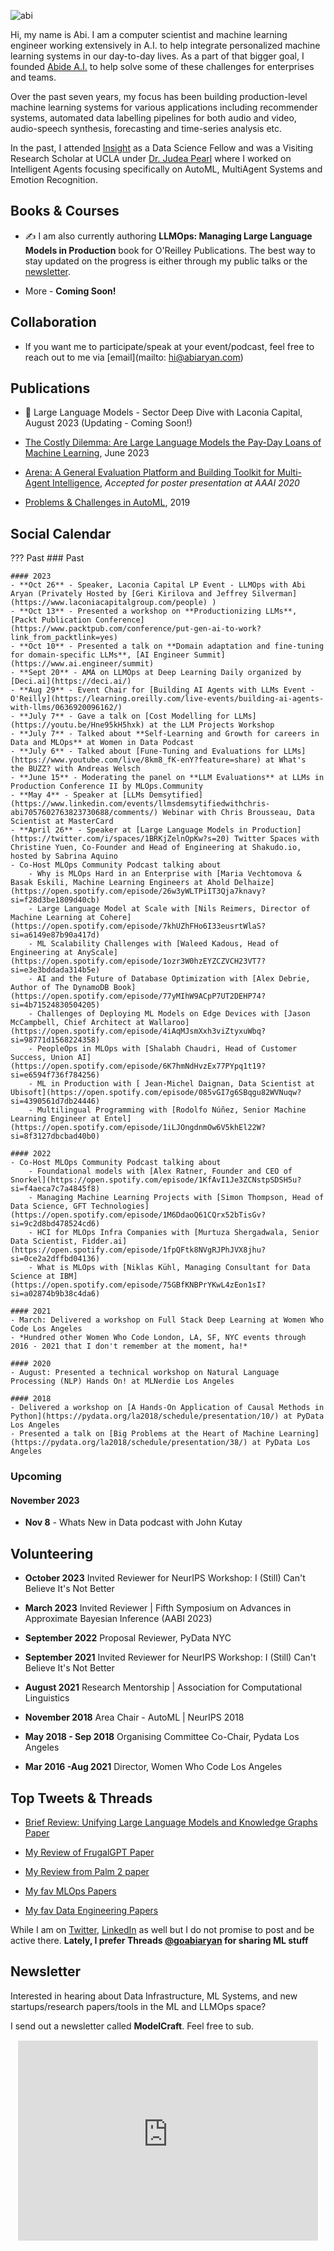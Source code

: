 ![abi](\abi-preview.png)

Hi, my name is Abi. I am a computer scientist and machine learning engineer working extensively in A.I. to help integrate personalized machine learning systems in our day-to-day lives. As a part of that bigger goal, I founded [Abide A.I.](https://abideai.com/) to help solve some of these challenges for enterprises and teams.

Over the past seven years, my focus has been building production-level machine learning systems for various applications including recommender systems, automated data labelling pipelines for both audio and video, audio-speech synthesis, forecasting and time-series analysis etc.

In the past, I attended [Insight](https://insightfellows.com/data-science) as a Data Science Fellow and was a Visiting Research Scholar at UCLA under [Dr. Judea Pearl](http://bayes.cs.ucla.edu/jp_home.html) where I worked on Intelligent Agents focusing specifically on AutoML, MultiAgent Systems and Emotion Recognition.

## Books & Courses

- ✍️ I am also currently authoring **LLMOps: Managing Large Language Models in Production** book for O'Reilley Publications. The best way to stay updated on the progress is either through my public talks or the [newsletter](https://modelcraft.substack.com/).

<!-- - I also worked on an **MLOps: Deploying ML models in production** course for data scientists to learn fundamentals of machine learning software systems and how to deploy machine learning models in production. -->

- More - **Coming Soon!**

## Collaboration

<!-- - If you want to work with me on a machine learning project, 

<center>[Book MLOps/LLMOps Consultation](https://topmate.io/goabiaryan){ .md-button .md-button--secondary }</center> -->

- If you want me to participate/speak at your event/podcast, feel free to reach out to me via [email](mailto: hi@abiaryan.com)

## Publications

- 🎊 Large Language Models - Sector Deep Dive with Laconia Capital, August 2023 (Updating - Coming Soon!)

- [The Costly Dilemma: Are Large Language Models the Pay-Day Loans of Machine Learning](https://arxiv.org/abs/2308.08061), June 2023

- [Arena: A General Evaluation Platform and Building Toolkit for Multi-Agent Intelligence](https://ojs.aaai.org/index.php/AAAI/article/view/6216), *Accepted for poster presentation at AAAI 2020*

- [Problems & Challenges in AutoML](posts/automl-problems-2019/), 2019

## Social Calendar
??? Past
    ###  Past

    #### 2023
    - **Oct 26** - Speaker, Laconia Capital LP Event - LLMOps with Abi Aryan (Privately Hosted by [Geri Kirilova and Jeffrey Silverman](https://www.laconiacapitalgroup.com/people) )
    - **Oct 13** - Presented a workshop on **Productionizing LLMs**, [Packt Publication Conference](https://www.packtpub.com/conference/put-gen-ai-to-work?link_from_packtlink=yes)
    - **Oct 10** - Presented a talk on **Domain adaptation and fine-tuning for domain-specific LLMs**, [AI Engineer Summit](https://www.ai.engineer/summit)
    - **Sept 20** - AMA on LLMOps at Deep Learning Daily organized by [Deci.ai](https://deci.ai/)
    - **Aug 29** - Event Chair for [Building AI Agents with LLMs Event - O'Reilly](https://learning.oreilly.com/live-events/building-ai-agents-with-llms/0636920096162/)
    - **July 7** - Gave a talk on [Cost Modelling for LLMs](https://youtu.be/Hne95kH5hxk) at the LLM Projects Workshop
    - **July 7** - Talked about **Self-Learning and Growth for careers in Data and MLOps** at Women in Data Podcast
    - **July 6** - Talked about [Fune-Tuning and Evaluations for LLMs](https://www.youtube.com/live/8km8_fK-enY?feature=share) at What's  the BUZZ? with Andreas Welsch
    - **June 15** - Moderating the panel on **LLM Evaluations** at LLMs in Production Conference II by MLOps.Community
    - **May 4** - Speaker at [LLMs Demsytified](https://www.linkedin.com/events/llmsdemsytifiedwithchris-abi7057602763823730688/comments/) Webinar with Chris Brousseau, Data Scientist at MasterCard
    - **April 26** - Speaker at [Large Language Models in Production](https://twitter.com/i/spaces/1BRKjZelnOpKw?s=20) Twitter Spaces with Christine Yuen, Co-Founder and Head of Engineering at Shakudo.io, hosted by Sabrina Aquino
    - Co-Host MLOps Community Podcast talking about 
        - Why is MLOps Hard in an Enterprise with [Maria Vechtomova & Basak Eskili, Machine Learning Engineers at Ahold Delhaize](https://open.spotify.com/episode/26w3yWLTPiIT3Qja7knavy?si=f28d3be1809d40cb)
        - Large Language Model at Scale with [Nils Reimers, Director of Machine Learning at Cohere](https://open.spotify.com/episode/7khUZhFHo6I33eusrtWlaS?si=a6149e87b90a417d)
        - ML Scalability Challenges with [Waleed Kadous, Head of Engineering at AnyScale](https://open.spotify.com/episode/1ozr3W0hzEYZCZVCH23VT7?si=e3e3bddada314b5e)
        - AI and the Future of Database Optimization with [Alex Debrie, Author of The DynamoDB Book](https://open.spotify.com/episode/77yMIhW9ACpP7UT2DEHP74?si=4b71524830504205)
        - Challenges of Deploying ML Models on Edge Devices with [Jason McCampbell, Chief Architect at Wallaroo](https://open.spotify.com/episode/4iAqMJsmXxh3viZtyxuWbq?si=98771d1568224358)
        - PeopleOps in MLOps with [Shalabh Chaudri, Head of Customer Success, Union AI](https://open.spotify.com/episode/6K7hmNdHvzEx77PYpq1t19?si=e6594f736f784256)
        - ML in Production with [ Jean-Michel Daignan, Data Scientist at Ubisoft](https://open.spotify.com/episode/085vGI7g6SBqgu82WVNuqw?si=4390561d7db24446)
        - Multilingual Programming with [Rodolfo Núñez, Senior Machine Learning Engineer at Entel](https://open.spotify.com/episode/1iLJOngdnmOw6V5khEl22W?si=8f3127dbcbad40b0)

    #### 2022
    - Co-Host MLOps Community Podcast talking about 
        - Foundational models with [Alex Ratner, Founder and CEO of Snorkel](https://open.spotify.com/episode/1KfAvI1Je3ZCNstpSDSH5u?si=f4aeca7c7a4845f8)
        - Managing Machine Learning Projects with [Simon Thompson, Head of Data Science, GFT Technologies](https://open.spotify.com/episode/1M6DdaoQ61CQrx52bTisGv?si=9c2d8bd478524cd6)
        - HCI for MLOps Infra Companies with [Murtuza Shergadwala, Senior Data Scientist, Fidder.ai](https://open.spotify.com/episode/1fpQFtk8NVgRJPhJVX8jhu?si=0ce2a2dffbd04136)
        - What is MLOps with [Niklas Kühl, Managing Consultant for Data Science at IBM](https://open.spotify.com/episode/75GBfKNBPrYKwL4zEon1sI?si=a02874b9b38c4da6)

    #### 2021
    - March: Delivered a workshop on Full Stack Deep Learning at Women Who Code Los Angeles
    - *Hundred other Women Who Code London, LA, SF, NYC events through 2016 - 2021 that I don't remember at the moment, ha!*

    #### 2020
    - August: Presented a technical workshop on Natural Language Processing (NLP) Hands On! at MLNerdie Los Angeles

    #### 2018
    - Delivered a workshop on [A Hands-On Application of Causal Methods in Python](https://pydata.org/la2018/schedule/presentation/10/) at PyData Los Angeles
    - Presented a talk on [Big Problems at the Heart of Machine Learning](https://pydata.org/la2018/schedule/presentation/38/) at PyData Los Angeles

### Upcoming 

#### November 2023
- **Nov 8** - Whats New in Data podcast with John Kutay


## Volunteering
- **October 2023** Invited Reviewer for NeurIPS Workshop: I (Still) Can't Believe It's Not Better

- **March 2023** Invited Reviewer | Fifth Symposium on Advances in Approximate Bayesian Inference (AABI 2023)

- **September 2022** Proposal Reviewer, PyData NYC

- **September 2021** Invited Reviewer for NeurIPS Workshop: I (Still) Can't Believe It's Not Better

- **August 2021** Research Mentorship | Association for Computational Linguistics

- **November 2018** Area Chair - AutoML | NeurIPS 2018

- **May 2018 - Sep 2018** Organising Committee Co-Chair, Pydata Los Angeles

- **Mar 2016 -Aug 2021** Director, Women Who Code Los Angeles


## Top Tweets & Threads

- [Brief Review: Unifying Large Language Models and Knowledge Graphs Paper](https://twitter.com/GoAbiAryan/status/1669603176771907584?s=20)

- [My Review of FrugalGPT Paper](https://twitter.com/GoAbiAryan/status/1657033209329209348?s=20)

- [My Review from Palm 2 paper](https://twitter.com/GoAbiAryan/status/1656650856140537858?s=20)

- [My fav MLOps Papers](https://twitter.com/GoAbiAryan/status/1580852750526468097?s=20)

- [My fav Data Engineering Papers](https://twitter.com/GoAbiAryan/status/1629151405125812225?s=20)

While I am on [Twitter](https://twitter.com/GoAbiAryan), [LinkedIn](https://www.linkedin.com/in/goabiaryan/) as well but I do not promise to post and be active there. **Lately, I prefer Threads [@goabiaryan](https://www.threads.net/@goabiaryan/) for sharing ML stuff**

<!-- and an independent consultant with over 7 years of experience in the industry where I've worked  in machine learning infrastructure design and model development, integration and deployment at scale for recommender systems, computer vision, natural language processing as well as audio-speech synthesis. You can book my services [here](https://topmate.io/goabiaryan) -->

## Newsletter

Interested in hearing about Data Infrastructure, ML Systems, and new startups/research papers/tools in the ML and LLMOps space? 

I send out a newsletter called **ModelCraft**. Feel free to sub. 

 <center><iframe src="https://modelcraft.substack.com/embed" width="480" height="320" style="border:1px solid #FFFFFF; background:#00FFFFFF;" frameborder="10" scrolling="no"></iframe></center> 

